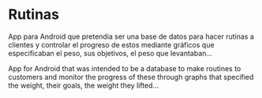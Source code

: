 # Rutinas

  App para Android que pretendia ser una base de datos para hacer rutinas a clientes y controlar el progreso de estos mediante gráficos que especificaban el peso, sus objetivos,   el peso que levantaban...
  
  App for Android that was intended to be a database to make routines to customers and monitor the progress of these through graphs that specified the weight, their goals, the weight they lifted...
